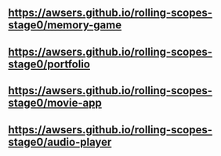 ## https://awsers.github.io/rolling-scopes-stage0/memory-game
## https://awsers.github.io/rolling-scopes-stage0/portfolio
## https://awsers.github.io/rolling-scopes-stage0/movie-app
## https://awsers.github.io/rolling-scopes-stage0/audio-player
